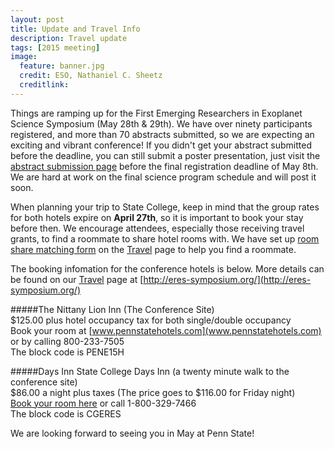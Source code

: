 ```yaml
---
layout: post
title: Update and Travel Info
description: Travel update
tags: [2015 meeting]
image:
  feature: banner.jpg
  credit: ESO, Nathaniel C. Sheetz
  creditlink: 
---
```


Things are ramping up for the First Emerging Researchers in Exoplanet Science Symposium (May 28th & 29th). We have over ninety participants registered, and more than 70 abstracts submitted, so we are expecting an exciting and vibrant conference! If you didn't get your abstract submitted before the deadline, you can still submit a poster presentation, just visit the [abstract submission page](/abstract.html) before the final registration deadline of May 8th. We are hard at work on the final science program schedule and will post it soon. 

When planning your trip to State College, keep in mind that the group rates for both hotels expire on **April 27th**, so it is important to book your stay before then. We encourage attendees, especially those receiving travel grants, to find a roommate to share hotel rooms with. We have set up [room share matching form](https://docs.google.com/forms/d/16FJOdMI77jMmL2m83fRYPRy2DV4ir3fWwxBC0emscxA/viewform) on the [Travel](/travel.html) page to help you find a roommate.  

The booking infomation for the conference hotels is below. More details can be found on our [Travel](/travel.html) page at [http://eres-symposium.org/](http://eres-symposium.org/)

#####The Nittany Lion Inn (The Conference Site)<br>
$125.00 plus hotel occupancy tax for both single/double occupancy<br>
Book your room at [www.pennstatehotels.com](www.pennstatehotels.com) or by calling 800-233-7505<br>
The block code is PENE15H<br>

#####Days Inn State College
Days Inn (a twenty minute walk to the conference site)<br> 
$86.00 a night plus taxes (The price goes to $116.00 for Friday night)<br>
[Book your room here](http://www.daysinn.com/hotels/pennsylvania/state-college/days-inn-penn-state/hotel-overview") or call 1-800-329-7466<br>
The block code is CGERES<br>

We are looking forward to seeing you in May at Penn State! 



